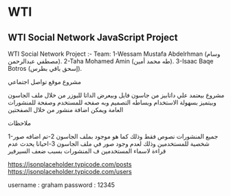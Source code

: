 # WTI
WTI Social Network JavaScript Project
------------------------------------------------------
WTI Social Network Project :-
Team:
1-Wessam Mustafa Abdelrhman (وسام مصطفي عبدالرحمن).
2-Taha Mohamed Amin (طه محمد أمين).
3-Isaac Baqe Botros (إسحق باقي بطرس).

مشروع موقع تواصل اجتماعي

مشروع بيعتمد علي داتابيز من جاسون فايل وبيعرض الداتا لليوزر من خلال ملف الجاسون وبيتميز بسهولة الاستخدام وبساطه التصميم وبه صفحه للمستخدم وصفحة للمنشورات العامة ويمكن اضافة منشور من خلال الصفحتين

ملاحظات

1-جميع المنشورات نصوص فقط وذلك كما هو موجود بملف الجاسون
2-تم اضافه صور شخصية للمستخدمين وذلك لعدم وجود صور في ملف الجاسون
3-احيانا يحدث عدم قراءة لاسماء المستخدمين ف المنشورات بسبب ضعف السيرفير

https://jsonplaceholder.typicode.com/posts
https://jsonplaceholder.typicode.com/users

username : graham
password : 12345
